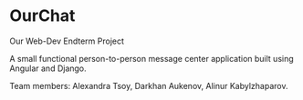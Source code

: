 # OurChat
Our Web-Dev Endterm Project

A small functional person-to-person message center application built using Angular and Django.



Team members:  Alexandra Tsoy, Darkhan Aukenov, Alinur Kabylzhaparov.
